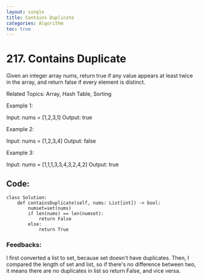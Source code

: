 ```yaml
---
layout: single
title: Contains Duplicate
categories: Algorithm
toc: true
---
```


# 217. Contains Duplicate

Given an integer array nums, return true if any value appears at least twice in the array, and return false if every element is distinct.

Related Topics: Array, Hash Table, Sorting

Example 1:

Input: nums = [1,2,3,1]
Output: true

Example 2:

Input: nums = [1,2,3,4]
Output: false

Example 3:

Input: nums = [1,1,1,3,3,4,3,2,4,2]
Output: true


## Code:
``` 
class Solution:
    def containsDuplicate(self, nums: List[int]) -> bool:
        numset=set(nums)
        if len(nums) == len(numset):
            return False
        else:
            return True
```
### Feedbacks: 
I first converted a list to set, because set doesn't have duplicates. Then, I compared the length of set and list, so if there's no difference between two,
it means there are no duplicates in list so return False, and vice versa.